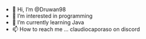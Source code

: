 - 👋 Hi, I’m @Druwan98
- 👀 I’m interested in programming
- 🌱 I’m currently learning Java
- 📫 How to reach me ... claudiocaporaso on discord

<!---
Druwan98/Druwan98 is a ✨ special ✨ repository because its `README.md` (this file) appears on your GitHub profile.
You can click the Preview link to take a look at your changes.
--->
